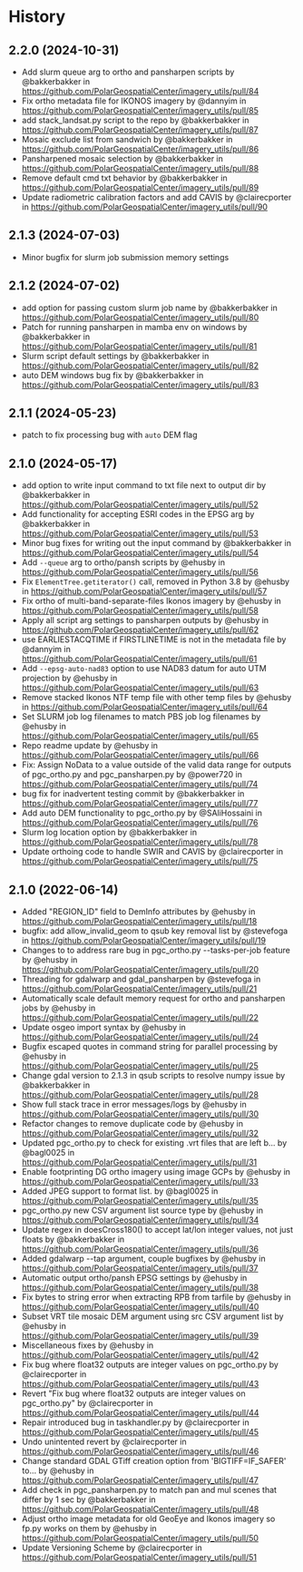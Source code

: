 History
=======

2.2.0 (2024-10-31)
------------------

* Add slurm queue arg to ortho and pansharpen scripts by @bakkerbakker in https://github.com/PolarGeospatialCenter/imagery_utils/pull/84
* Fix ortho metadata file for IKONOS imagery by @dannyim in https://github.com/PolarGeospatialCenter/imagery_utils/pull/85
* add stack_landsat.py script to the repo by @bakkerbakker in https://github.com/PolarGeospatialCenter/imagery_utils/pull/87
* Mosaic exclude list from sandwich by @bakkerbakker in https://github.com/PolarGeospatialCenter/imagery_utils/pull/86
* Pansharpened mosaic selection by @bakkerbakker in https://github.com/PolarGeospatialCenter/imagery_utils/pull/88
* Remove default cmd txt behavior  by @bakkerbakker in https://github.com/PolarGeospatialCenter/imagery_utils/pull/89
* Update radiometric calibration factors and add CAVIS by @clairecporter in https://github.com/PolarGeospatialCenter/imagery_utils/pull/90

2.1.3 (2024-07-03)
------------------

* Minor bugfix for slurm job submission memory settings

2.1.2 (2024-07-02)
------------------

* add option for passing custom slurm job name by @bakkerbakker in https://github.com/PolarGeospatialCenter/imagery_utils/pull/80
* Patch for running pansharpen in mamba env on windows by @bakkerbakker in https://github.com/PolarGeospatialCenter/imagery_utils/pull/81
* Slurm script default settings by @bakkerbakker in https://github.com/PolarGeospatialCenter/imagery_utils/pull/82
* auto DEM windows bug fix by @bakkerbakker in https://github.com/PolarGeospatialCenter/imagery_utils/pull/83

2.1.1 (2024-05-23)
------------------

* patch to fix processing bug with `auto` DEM flag

2.1.0 (2024-05-17)
------------------

* add option to write input command to txt file next to output dir by @bakkerbakker in https://github.com/PolarGeospatialCenter/imagery_utils/pull/52
* Add functionality for accepting ESRI codes in the EPSG arg by @bakkerbakker in https://github.com/PolarGeospatialCenter/imagery_utils/pull/53
* Minor bug fixes for writing out the input command by @bakkerbakker in https://github.com/PolarGeospatialCenter/imagery_utils/pull/54
* Add `--queue` arg to ortho/pansh scripts by @ehusby in https://github.com/PolarGeospatialCenter/imagery_utils/pull/56
* Fix `ElementTree.getiterator()` call, removed in Python 3.8 by @ehusby in https://github.com/PolarGeospatialCenter/imagery_utils/pull/57
* Fix ortho of multi-band-separate-files Ikonos imagery by @ehusby in https://github.com/PolarGeospatialCenter/imagery_utils/pull/58
* Apply all script arg settings to pansharpen outputs by @ehusby in https://github.com/PolarGeospatialCenter/imagery_utils/pull/62
* use EARLIESTACQTIME if FIRSTLINETIME is not in the metadata file by @dannyim in https://github.com/PolarGeospatialCenter/imagery_utils/pull/61
* Add `--epsg-auto-nad83` option to use NAD83 datum for auto UTM projection by @ehusby in https://github.com/PolarGeospatialCenter/imagery_utils/pull/63
* Remove stacked Ikonos NTF temp file with other temp files by @ehusby in https://github.com/PolarGeospatialCenter/imagery_utils/pull/64
* Set SLURM job log filenames to match PBS job log filenames by @ehusby in https://github.com/PolarGeospatialCenter/imagery_utils/pull/65
* Repo readme update by @ehusby in https://github.com/PolarGeospatialCenter/imagery_utils/pull/66
* Fix: Assign NoData to a value outside of the valid data range for outputs of pgc_ortho.py and pgc_pansharpen.py by @power720 in https://github.com/PolarGeospatialCenter/imagery_utils/pull/74
* bug fix for inadvertent testing commit by @bakkerbakker in https://github.com/PolarGeospatialCenter/imagery_utils/pull/77
* Add auto DEM functionality to pgc_ortho.py by @SAliHossaini in https://github.com/PolarGeospatialCenter/imagery_utils/pull/76
* Slurm log location option by @bakkerbakker in https://github.com/PolarGeospatialCenter/imagery_utils/pull/78
* Update orthoing code to handle SWIR and CAVIS by @clairecporter in https://github.com/PolarGeospatialCenter/imagery_utils/pull/75

2.1.0 (2022-06-14)
------------------

* Added "REGION_ID" field to DemInfo attributes by @ehusby in https://github.com/PolarGeospatialCenter/imagery_utils/pull/18
* bugfix: add allow_invalid_geom to qsub key removal list by @stevefoga in https://github.com/PolarGeospatialCenter/imagery_utils/pull/19
* Changes to to address rare bug in pgc_ortho.py --tasks-per-job feature by @ehusby in https://github.com/PolarGeospatialCenter/imagery_utils/pull/20
* Threading for gdalwarp and gdal_pansharpen by @stevefoga in https://github.com/PolarGeospatialCenter/imagery_utils/pull/21
* Automatically scale default memory request for ortho and pansharpen jobs by @ehusby in https://github.com/PolarGeospatialCenter/imagery_utils/pull/22
* Update osgeo import syntax by @ehusby in https://github.com/PolarGeospatialCenter/imagery_utils/pull/24
* Bugfix escaped quotes in command string for parallel processing by @ehusby in https://github.com/PolarGeospatialCenter/imagery_utils/pull/25
* Change gdal version to 2.1.3 in qsub scripts to resolve numpy issue by @bakkerbakker in https://github.com/PolarGeospatialCenter/imagery_utils/pull/28
* Show full stack trace in error messages/logs by @ehusby in https://github.com/PolarGeospatialCenter/imagery_utils/pull/30
* Refactor changes to remove duplicate code by @ehusby in https://github.com/PolarGeospatialCenter/imagery_utils/pull/32
* Updated pgc_ortho.py to check for existing .vrt files that are left b… by @bagl0025 in https://github.com/PolarGeospatialCenter/imagery_utils/pull/31
* Enable footprinting DG ortho imagery using image GCPs by @ehusby in https://github.com/PolarGeospatialCenter/imagery_utils/pull/33
* Added JPEG support to format list.  by @bagl0025 in https://github.com/PolarGeospatialCenter/imagery_utils/pull/35
* pgc_ortho.py new CSV argument list source type by @ehusby in https://github.com/PolarGeospatialCenter/imagery_utils/pull/34
* Update regex in doesCross180() to accept lat/lon integer values, not just floats by @bakkerbakker in https://github.com/PolarGeospatialCenter/imagery_utils/pull/36
* Added gdalwarp --tap argument, couple bugfixes by @ehusby in https://github.com/PolarGeospatialCenter/imagery_utils/pull/37
* Automatic output ortho/pansh EPSG settings by @ehusby in https://github.com/PolarGeospatialCenter/imagery_utils/pull/38
* Fix bytes to string error when extracting RPB from tarfile by @ehusby in https://github.com/PolarGeospatialCenter/imagery_utils/pull/40
* Subset VRT tile mosaic DEM argument using src CSV argument list by @ehusby in https://github.com/PolarGeospatialCenter/imagery_utils/pull/39
* Miscellaneous fixes by @ehusby in https://github.com/PolarGeospatialCenter/imagery_utils/pull/42
* Fix bug where float32 outputs are integer values on pgc_ortho.py by @clairecporter in https://github.com/PolarGeospatialCenter/imagery_utils/pull/43
* Revert "Fix bug where float32 outputs are integer values on pgc_ortho.py" by @clairecporter in https://github.com/PolarGeospatialCenter/imagery_utils/pull/44
* Repair introduced bug in taskhandler.py by @clairecporter in https://github.com/PolarGeospatialCenter/imagery_utils/pull/45
* Undo unintented revert by @clairecporter in https://github.com/PolarGeospatialCenter/imagery_utils/pull/46
* Change standard GDAL GTiff creation option from 'BIGTIFF=IF_SAFER' to… by @ehusby in https://github.com/PolarGeospatialCenter/imagery_utils/pull/47
* Add check in pgc_pansharpen.py to match pan and mul scenes that differ by 1 sec by @bakkerbakker in https://github.com/PolarGeospatialCenter/imagery_utils/pull/48
* Adjust ortho image metadata for old GeoEye and Ikonos imagery so fp.py works on them by @ehusby in https://github.com/PolarGeospatialCenter/imagery_utils/pull/50
* Update Versioning Scheme by @clairecporter in https://github.com/PolarGeospatialCenter/imagery_utils/pull/51
